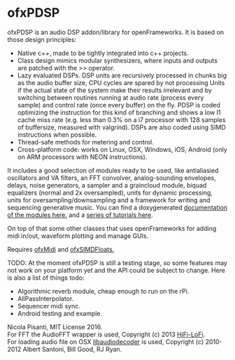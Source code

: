 ofxPDSP
==============
ofxPDSP is an audio DSP addon/library for openFrameworks. It is based on those design principles:
- Native c++, made to be tightly integrated into c++ projects.
- Class design mimics modular synthesizers, where inputs and outputs are patched with the >> operator.
- Lazy evaluated DSPs. DSP units are recursively processed in chunks big as the audio buffer size, CPU cycles are spared by not processing Units if the actual state of the system make their results irrelevant and by switching between routines running at audio rate (process every sample) and control rate (once every buffer) on the fly. PDSP is coded optimizing the instruction for this kind of branching and shows a low I1 cache miss rate (e.g. less than 0.3% on a i7 processor with 128 samples of buffersize, measured with valgrind). DSPs are also coded using SIMD instructions when possible.
- Thread-safe methods for metering and control.
- Cross-platform code: works on Linux, OSX, Windows, iOS, Android (only on ARM processors with NEON instructions).

It includes a good selection of modules ready to be used, like antialiasied oscillators and VA filters, an FFT convolver, analog-sounding envelopes, delays, noise generators, a sampler and a graincloud module, biquad equalizers (normal and 2x oversampled), units for dynamic processing, units for oversampling/downsampling and a framework for writing and sequencing generative music.
You can find a doxygenerated [documentation of the modules here.](http://npisanti.com/ofxPDSP/index.html) and a [series of tutorials here](https://github.com/npisanti/ofxPDSP/wiki).

On top of that some other classes that uses openFrameworks for adding midi in/out, waveform plotting and manage GUIs.

Requires [ofxMidi](https://github.com/danomatika/ofxMidi) and [ofxSIMDFloats.](https://github.com/npisanti/ofxSIMDFloats)

TODO:
At the moment ofxPDSP is still a testing stage, so some features may not work on your platform yet and the API could be subject to change. Here is also a list of things todo:
- Algorithmic reverb module, cheap enough to run on the rPi.
- AllPassInterpolator.
- Sequencer midi sync.
- Android testing and example.

Nicola Pisanti, MIT License 2016.  
For FFT the AudioFFT wrapper is used, Copyright (c) 2013 [HiFi-LoFi](https://github.com/HiFi-LoFi).  
For loading audio file on OSX [libaudiodecoder](https://github.com/asantoni/libaudiodecoder) is used, Copyright (c) 2010-2012 Albert Santoni, Bill Good, RJ Ryan.
